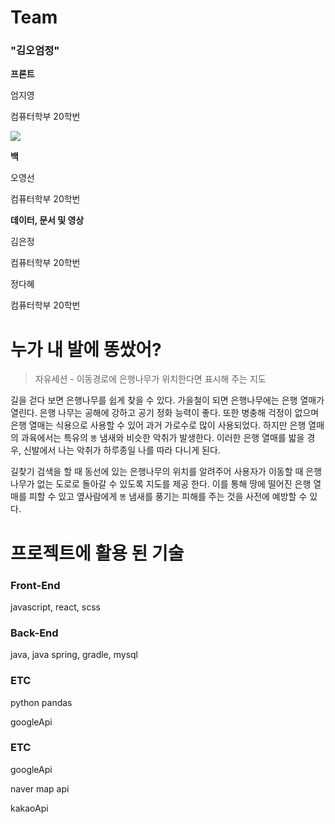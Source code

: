 # Team

### "김오엄정"

**프론트**

엄지영

컴퓨터학부 20학번 

<a href="https://github.com/thumbzzero/" target="_blank"><img src="https://img.shields.io/badge/github-%23121011.svg?style=for-the-badge&logo=github&logoColor=white"/></a>

**백**

오영선

컴퓨터학부 20학번 

**데이터, 문서 및 영상**

김은정

컴퓨터학부 20학번 

정다혜

컴퓨터학부 20학번 

# 누가 내 발에 똥쌌어?

> 자유세션 - 이동경로에 은행나무가 위치한다면 표시해 주는 지도
> 

길을 걷다 보면 은행나무를 쉽게 찾을 수 있다. 가을철이 되면 은행나무에는 은행 열매가 열린다. 은행 나무는 공해에 강하고 공기 정화 능력이 좋다. 또한 병충해 걱정이 없으며 은행 열매는 식용으로 사용할 수 있어 과거 가로수로 많이 사용되었다. 하지만 은행 열매의 과육에서는 특유의 `똥` 냄새와 비슷한 악취가 발생한다. 이러한 은행 열매를 밟을 경우, 신발에서 나는 악취가 하루종일 나를 따라 다니게 된다.

길찾기 검색을 할 때 동선에 있는 은행나무의 위치를 알려주어 사용자가 이동할 때 은행나무가 없는 도로로 돌아갈 수 있도록 지도를 제공 한다. 이를 통해 땅에 떨어진 은행 열매를 피할 수 있고 옆사람에게 `똥` 냄새를 풍기는 피해를 주는 것을 사전에 예방할 수 있다.

# 프로젝트에 활용 된 기술

### Front-End

javascript, react, scss

### Back-End

java, java spring, gradle, mysql

### ETC

python pandas

googleApi

### ETC

googleApi

naver map api

kakaoApi

